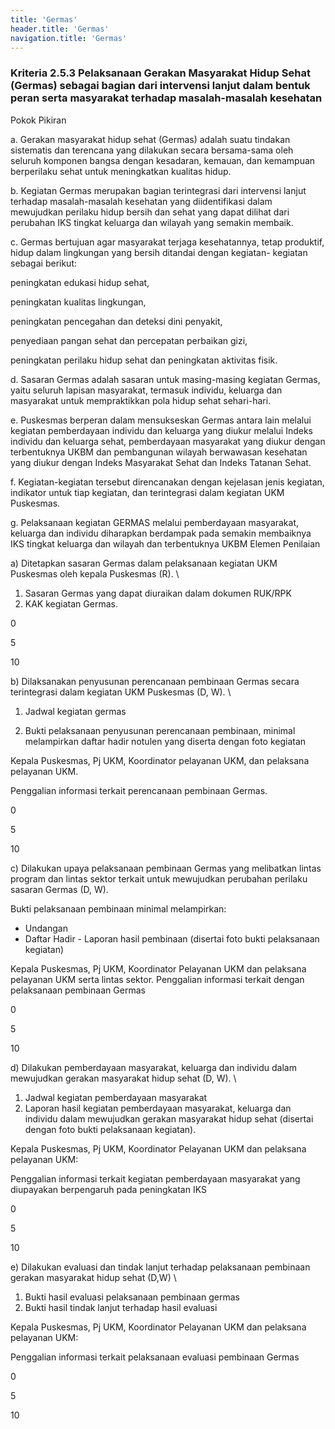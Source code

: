 ```yaml
---
title: 'Germas'
header.title: 'Germas'
navigation.title: 'Germas'
---
```


### Kriteria 2.5.3 Pelaksanaan Gerakan Masyarakat Hidup Sehat (Germas) sebagai bagian dari intervensi lanjut dalam bentuk peran serta masyarakat terhadap masalah-masalah kesehatan 



Pokok Pikiran 

a. Gerakan masyarakat hidup sehat (Germas) adalah suatu tindakan sistematis dan terencana yang dilakukan secara bersama-sama oleh seluruh komponen bangsa dengan kesadaran, kemauan, dan kemampuan berperilaku sehat untuk meningkatkan kualitas hidup. 

b. Kegiatan Germas merupakan bagian terintegrasi dari intervensi lanjut terhadap masalah-masalah kesehatan yang diidentifikasi dalam mewujudkan perilaku hidup bersih dan sehat yang dapat dilihat  dari  perubahan  IKS tingkat keluarga dan wilayah yang semakin membaik. 

c. Germas bertujuan agar masyarakat terjaga kesehatannya, tetap produktif, hidup  dalam lingkungan yang bersih ditandai dengan kegiatan- kegiatan sebagai berikut: 

peningkatan edukasi hidup sehat, 

peningkatan kualitas lingkungan, 

peningkatan pencegahan dan deteksi dini penyakit, 

penyediaan pangan sehat dan percepatan perbaikan gizi, 

peningkatan perilaku hidup sehat dan peningkatan aktivitas fisik. 

d. Sasaran Germas adalah sasaran untuk masing-masing kegiatan Germas, yaitu seluruh lapisan masyarakat, termasuk individu, keluarga dan masyarakat untuk mempraktikkan pola hidup sehat sehari-hari. 

e. Puskesmas berperan dalam mensukseskan Germas antara lain melalui kegiatan pemberdayaan individu dan keluarga yang diukur melalui Indeks individu dan keluarga sehat, pemberdayaan masyarakat yang  diukur dengan terbentuknya UKBM dan pembangunan wilayah berwawasan kesehatan yang diukur dengan Indeks Masyarakat Sehat dan Indeks Tatanan Sehat. 

f. Kegiatan-kegiatan tersebut direncanakan dengan kejelasan jenis kegiatan, indikator untuk tiap kegiatan, dan terintegrasi dalam kegiatan UKM Puskesmas. 

g. Pelaksanaan kegiatan GERMAS melalui pemberdayaan masyarakat, keluarga dan individu diharapkan berdampak pada semakin membaiknya IKS tingkat keluarga dan wilayah dan terbentuknya UKBM 
Elemen Penilaian 




 a) Ditetapkan sasaran Germas dalam pelaksanaan kegiatan UKM Puskesmas oleh kepala Puskesmas (R).  \




1. Sasaran Germas yang dapat diuraikan dalam dokumen RUK/RPK 
2. KAK kegiatan Germas. 
 
 
 
 
0 


5 


10 




 b) Dilaksanakan penyusunan perencanaan pembinaan Germas secara terintegrasi dalam kegiatan UKM Puskesmas (D, W).  \




 
1. Jadwal kegiatan germas 


2. Bukti pelaksanaan penyusunan perencanaan pembinaan, minimal melampirkan daftar hadir notulen yang diserta dengan foto kegiatan 
 
Kepala 
Puskesmas, Pj UKM, Koordinator pelayanan UKM, dan pelaksana pelayanan UKM. 


Penggalian informasi terkait perencanaan pembinaan Germas. 
 
0 


5 


10 
 






 c) Dilakukan upaya pelaksanaan pembinaan Germas yang melibatkan lintas program dan lintas sektor terkait untuk mewujudkan perubahan perilaku  sasaran Germas (D, W). 



 
 
Bukti pelaksanaan pembinaan minimal melampirkan: 
- Undangan 
- Daftar Hadir - Laporan hasil pembinaan (disertai foto bukti  pelaksanaan kegiatan) 




 
 
Kepala 
Puskesmas, Pj 
UKM, Koordinator Pelayanan UKM dan pelaksana pelayanan UKM 
serta lintas sektor. Penggalian informasi terkait dengan pelaksanaan pembinaan Germas 
 
0 


5 


10 




 d) Dilakukan pemberdayaan masyarakat, keluarga dan individu dalam mewujudkan gerakan masyarakat hidup sehat (D, W).  \
 




1. Jadwal kegiatan pemberdayaan masyarakat 
2. Laporan hasil kegiatan pemberdayaan masyarakat, keluarga dan individu dalam mewujudkan gerakan masyarakat hidup sehat (disertai dengan foto bukti pelaksanaan kegiatan). 
 
Kepala 
Puskesmas, Pj 
UKM, Koordinator Pelayanan UKM dan pelaksana pelayanan UKM: 


Penggalian informasi terkait kegiatan pemberdayaan masyarakat yang diupayakan berpengaruh pada peningkatan IKS 
 
0 


5 


10 




 e) Dilakukan evaluasi dan tindak lanjut terhadap pelaksanaan pembinaan gerakan masyarakat hidup sehat (D,W)  \




 
1. Bukti hasil evaluasi pelaksanaan pembinaan germas 
2. Bukti hasil tindak lanjut terhadap hasil evaluasi 
 
Kepala 
Puskesmas, Pj 
UKM, Koordinator Pelayanan UKM dan pelaksana pelayanan UKM: 


Penggalian informasi terkait pelaksanaan evaluasi pembinaan Germas 
 
0 


5 


10 
 	 





